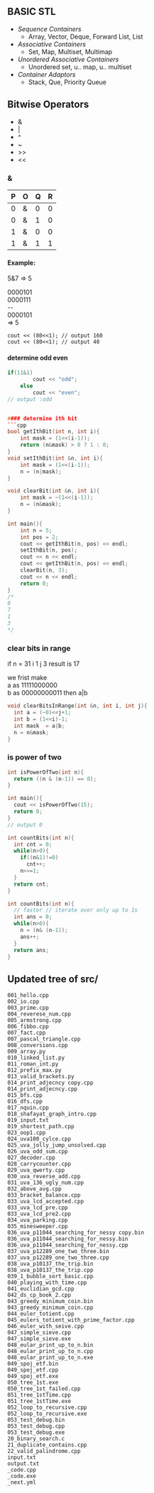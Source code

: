 ## BASIC STL
- *Sequence Containers*
    - Array, Vector, Deque, Forward List, List
- *Associative Containers*
    - Set, Map, Multiset, Multimap
- *Unordered Associative Containers*
    - Unordered set, u.. map, u.. multiset
- *Container Adaptors*
    - Stack, Que, Priority Queue

## Bitwise Operators
- &
- |
- ^
- ~
- \>>
- <<
 
 ### &
| P | O | Q  | R | 
| ------- | --- | --- | --- |
| 0 | & | 0 |  0
| 0 | & | 1 |  0
| 1 | & | 0 |  0
| 1 | & | 1 |  1

#### Example: 
5&7 => 5

0000101 <br/>
0000111 <br/>
\--<br/>
0000101 <br/>
=> 5

`cout << (80<<1); // output 160` <br/>
`cout << (80<<1); // output 40`

#### determine odd even
```cpp
if(11&1)
        cout << "odd";
    else
        cout << "even";
// output :odd


#### determine ith bit
```cpp
bool getIthBit(int n, int i){
    int mask = (1<<(i-1));
    return (n&mask) > 0 ? 1 : 0;
}
void setIthBit(int &n, int i){
    int mask = (1<<(i-1));
    n = (n|mask);
}

void clearBit(int &n, int i){
    int mask = ~(1<<(i-1));
    n = (n&mask);
}

int main(){
    int n = 5;
    int pos = 2;
    cout << getIthBit(n, pos) << endl;
    setIthBit(n, pos);
    cout << n << endl;
    cout << getIthBit(n, pos) << endl;
    clearBit(n, 3);
    cout << n << endl;
    return 0;
}
/*
0
7
1
3
*/
```
### clear bits in range
if n = 31
i 1
j 3
result is 17

we frist make  <br>
a as 11111000000<br>
b as 00000000011
then a|b

```cpp
void clearBitsInRange(int &n, int i, int j){
  int a = (~0)<<j+1;
  int b = (1<<i)-1;
  int mask  = a|b;
  n = n&mask;
}
```
### is power of two

```cpp
int isPowerOfTwo(int n){
  return ((n & (n-1)) == 0);
}

int main(){
  cout << isPowerOfTwo(15);
  return 0;
}
// output 0
```

```cpp
int countBits(int n){
  int cnt = 0;
  while(n>0){
    if((n&1)!=0)
      cnt++;
    n>>=1;
  }
  return cnt;
}

int countBits(int n){
  // faster // iterate over only up to 1s
  int ans = 0;
  while(n>0){
    n = (n& (n-1));
    ans++;
  }
  return ans;
}
```
 
## Updated tree of src/
    001_hello.cpp
    002_io.cpp
    003_prime.cpp
    004_reverese_num.cpp
    005_armstrong.cpp
    006_fibbo.cpp
    007_fact.cpp
    007_pascal_triangle.cpp
    008_conversions.cpp
    009_array.py
    010_linked_list.py
    011_roman_int.py
    012_prefix_max.py
    013_valid_brackets.py
    014_print_adjecncy copy.cpp
    014_print_adjecncy.cpp
    015_bfs.cpp
    016_dfs.cpp
    017_nquin.cpp
    018_shafayat_graph_intro.cpp
    019_input.txt
    019_shortest_path.cpp
    023_oop1.cpp
    024_uva100_cylce.cpp
    025_uva_jolly_jump_unsolved.cpp
    026_uva_odd_sum.cpp
    027_decoder.cpp
    028_carrycounter.cpp
    029_uva_qwerty.cpp
    030_uva_reverse_add.cpp
    031_uva_136_ugly_num.cpp
    032_above_avg.cpp
    033_bracket_balance.cpp
    033_uva_lcd_accepted.cpp
    033_uva_lcd_pre.cpp
    033_uva_lcd_pre2.cpp
    034_uva_parking.cpp
    035_minesweeper.cpp
    036_uva_p11044_searching_for_nessy copy.bin
    036_uva_p11044_searching_for_nessy.bin
    036_uva_p11044_searching_for_nessy.cpp
    037_uva_p12289_one_two_three.bin
    037_uva_p12289_one_two_three.cpp
    038_uva_p10137_the_trip.bin
    038_uva_p10137_the_trip.cpp
    039_1_bubble_sort_basic.cpp
    040_playing_with_time.cpp
    041_euclidian_gcd.cpp
    042_ds_cp_book_2.cpp
    043_greedy_minimum_coin.bin
    043_greedy_minimum_coin.cpp
    044_euler_totient.cpp
    045_eulers_totient_with_prime_factor.cpp
    046_euler_with_seive.cpp
    047_simple_sieve.cpp
    047_simple_sieve.exe
    048_eular_print_up_to_n.bin
    048_eular_print_up_to_n.cpp
    048_eular_print_up_to_n.exe
    049_spoj_etf.bin
    049_spoj_etf.cpp
    049_spoj_etf.exe
    050_tree_1st.exe
    050_tree_1st_failed.cpp
    051_tree_1stTime.cpp
    051_tree_1stTime.exe
    052_loop_to_recursive.cpp
    052_loop_to_recursive.exe
    053_test_debug.bin
    053_test_debug.cpp
    053_test_debug.exe
    20_binary_search.c
    21_duplicate_contains.cpp
    22_valid_palindrome.cpp
    input.txt
    output.txt
    _code.cpp
    _code.exe
    _next.yml